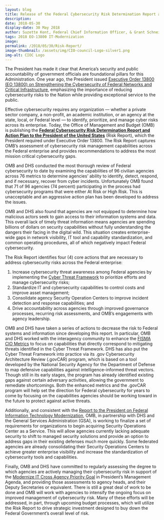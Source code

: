 ```yaml
---
layout: blog
title: Release of the Federal Cybersecurity Risk Determination Report and Action Plan to the President of the United States
description:
date: 2018-05-30
display-date: 30 May 2018
author: Suzette Kent, Federal Chief Information Officer, & Grant Schneider, Acting Federal Chief Information Security Officer, and Senior Director for Cybersecurity Policy
tags: 2018 EO-13800 IT-Modernization
image:
permalink: /2018/05/30/Risk-Report/
image-thumbnail: /assets/img/CIO-council-Logo-silver1.png
img-alt: CIOC Logo
---
```

The President has made it clear that America’s security and public accountability of government officials are foundational pillars for this Administration. One year ago, the President issued [Executive Order 13800 (EO 13800) on Strengthening the Cybersecurity of Federal Networks and Critical Infrastructure](https://www.whitehouse.gov/presidential-actions/presidential-executive-order-strengthening-cybersecurity-federal-networks-critical-infrastructure/), emphasizing the importance of reducing cybersecurity risks to the Nation while providing exceptional service to the public.

Effective cybersecurity requires any organization — whether a private sector company, a non-profit, an academic institution, or an agency at the state, local, or Federal level — to identify, prioritize, and manage cyber risks across its enterprise. Today, the Office of Management and Budget (OMB) is publishing the **[Federal Cybersecurity Risk Determination Report and Action Plan to the President of the United States](https://www.whitehouse.gov/wp-content/uploads/2018/05/Cybersecurity-Risk-Determination-Report-FINAL_May-2018-Release.pdf)** (Risk Report), which the President required under Executive Order 13800. The Risk Report captures OMB’s assessment of cybersecurity risk management capabilities across the Federal enterprise and provides recommendations to address the most mission critical cybersecurity gaps.

OMB and DHS conducted the most thorough review of Federal cybersecurity to date by examining the capabilities of 96 civilian agencies across 76 metrics to determine agencies’ ability to identify, detect, respond, and if necessary, recover from cyber incidents. Unfortunately OMB found that 71 of 96 agencies (74 percent) participating in the process had cybersecurity programs that were either At Risk or High Risk. This is unacceptable and an aggressive action plan has been developed to address the issues.

OMB and DHS also found that agencies are not equipped to determine how malicious actors seek to gain access to their information systems and data. This overall lack of timely threat information means agencies are spending billions of dollars on security capabilities without fully understanding the dangers their facing in the digital wild. This situation creates enterprise-wide gaps in network visibility, IT tool and capability standardization, and common operating procedures, all of which negatively impact Federal cybersecurity.

The Risk Report identifies four (4) core actions that are necessary to address cybersecurity risks across the Federal enterprise:

1.	Increase cybersecurity threat awareness among Federal agencies by implementing the [Cyber Threat Framework](https://www.dni.gov/index.php/cyber-threat-framework) to prioritize efforts and manage cybersecurity risks;
2.	Standardize IT and cybersecurity capabilities to control costs and improve asset management;
3.	Consolidate agency Security Operation Centers to improve incident detection and response capabilities; and
4.	Drive accountability across agencies through improved governance processes, recurring risk assessments, and OMB’s engagements with agency leadership.

OMB and DHS have taken a series of actions to decrease the risk to Federal systems and information since developing this report. In particular, OMB and DHS worked with the interagency community to enhance the [FISMA CIO Metrics](https://www.dhs.gov/sites/default/files/publications/FY%202018%20CIO%20FISMA%20Metrics_V2_Final.pdf) to focus on capabilities that directly correspond to mitigating threats identified in the Cyber Threat Framework. DHS has also put the Cyber Threat Framework into practice via its .gov Cybersecurity Architecture Review (.govCAR) program, which is based on a tool developed by the National Security Agency for the Department of Defense to map defensive capabilities against intelligence-informed threat vectors. Though still in its early stages, the program has already identified existing gaps against certain adversary activities, allowing the government to remediate shortcomings. Both the enhanced metrics and the .govCAR program will help set the direction for Federal cybersecurity for years to come by focusing on the capabilities agencies should be working toward in the future to protect against active threats.

Additionally, and consistent with the [Report to the President on Federal Information Technology Modernization](https://itmodernization.cio.gov/assets/report/Report%20to%20the%20President%20on%20IT%20Modernization%20-%20Final.pdf), OMB, in partnership with DHS and the General Services Administration (GSA), is working to finalize a set of requirements for organizations to begin acquiring Security Operations Center as a Service. This will allow agencies currently lacking adequate security to shift to managed security solutions and provide an option to address gaps in their existing defenses much more quickly. Some federated agencies are already consolidating their Security Operations Centers to achieve greater enterprise visibility and increase the standardization of cybersecurity tools and capabilities.

Finally, OMB and DHS have committed to regularly assessing the degree to which agencies are actively managing their cybersecurity risk in support of the [Modernize IT Cross Agency Priority Goal](https://www.performance.gov/CAP/CAP_goal_1.html) in President’s Management Agenda, and providing those assessments to agency heads, and their Deputy Secretaries or equivalent. There is still a great deal of work to be done and OMB will work with agencies to intensify the ongoing focus on improved management of cybersecurity risk. Many of these efforts will be addressed, in part, through upcoming budget processes, which will utilize the Risk Report to drive strategic investment designed to buy down the Federal Government’s overall level of risk.
